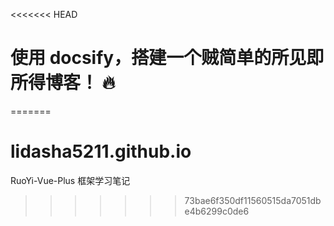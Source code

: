 <<<<<<< HEAD
# 使用 docsify，搭建一个贼简单的所见即所得博客！ 🔥
=======
# lidasha5211.github.io
RuoYi-Vue-Plus 框架学习笔记
>>>>>>> 73bae6f350df11560515da7051dbe4b6299c0de6
